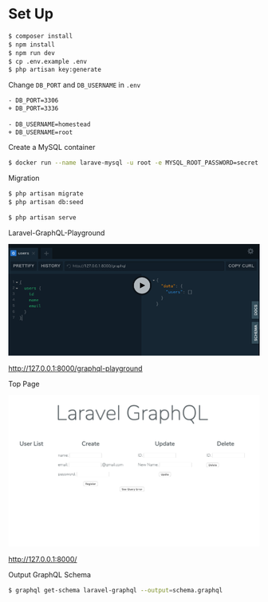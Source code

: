 # Set Up

```sh
$ composer install
$ npm install
$ npm run dev
$ cp .env.example .env
$ php artisan key:generate
```

Change `DB_PORT` and `DB_USERNAME` in `.env`

```.env
- DB_PORT=3306
+ DB_PORT=3336

- DB_USERNAME=homestead
+ DB_USERNAME=root
```

Create a MySQL container

```sh
$ docker run --name larave-mysql -u root -e MYSQL_ROOT_PASSWORD=secret -p 3336:3306 -e MYSQL_DATABASE=homestead -d mysql:5.7
```

Migration

```sh
$ php artisan migrate
$ php artisan db:seed
```

```sh
$ php artisan serve
```

Laravel-GraphQL-Playground

![laravel-graphql](public/img/laravel-graphql.png)

http://127.0.0.1:8000/graphql-playground


Top Page

![top](public/img/top.png)

http://127.0.0.1:8000/

Output GraphQL Schema

```bash
$ graphql get-schema laravel-graphql --output=schema.graphql
```
